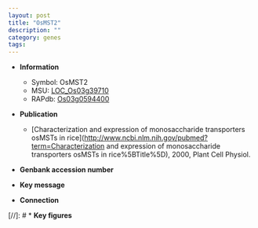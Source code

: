 ```yaml
---
layout: post
title: "OsMST2"
description: ""
category: genes
tags: 
---
```


* **Information**  
    + Symbol: OsMST2  
    + MSU: [LOC_Os03g39710](http://rice.uga.edu/cgi-bin/ORF_infopage.cgi?orf=LOC_Os03g39710)  
    + RAPdb: [Os03g0594400](http://rapdb.dna.affrc.go.jp/viewer/gbrowse_details/irgsp1?name=Os03g0594400)  

* **Publication**  
    + [Characterization and expression of monosaccharide transporters osMSTs in rice](http://www.ncbi.nlm.nih.gov/pubmed?term=Characterization and expression of monosaccharide transporters osMSTs in rice%5BTitle%5D), 2000, Plant Cell Physiol.

* **Genbank accession number**  

* **Key message**  

* **Connection**  

[//]: # * **Key figures**  


